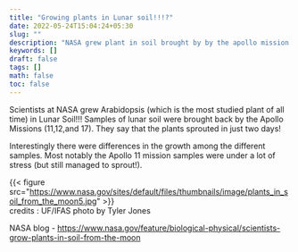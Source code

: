 ```yaml
---
title: "Growing plants in Lunar soil!!!?"
date: 2022-05-24T15:04:24+05:30
slug: ""
description: "NASA grew plant in soil brought by by the apollo mission to grow plants and it worked!"
keywords: []
draft: false
tags: []
math: false
toc: false
---
```

Scientists at NASA grew Arabidopsis (which is the most studied plant of all time) in Lunar Soil!!! Samples of lunar soil were brought back by the Apollo Missions (11,12,and 17). They say that the plants sprouted in just two days! 

Interestingly there were differences in the growth among the different samples. Most notably the Apollo 11 mission samples were under a lot of stress (but still managed to sprout!).


{{< figure src="https://www.nasa.gov/sites/default/files/thumbnails/image/plants_in_soil_from_the_moon5.jpg" >}} \
credits : UF/IFAS photo by Tyler Jones

NASA blog - https://www.nasa.gov/feature/biological-physical/scientists-grow-plants-in-soil-from-the-moon